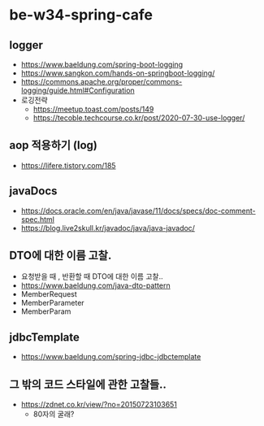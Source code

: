 # be-w34-spring-cafe

## logger
- https://www.baeldung.com/spring-boot-logging
- https://www.sangkon.com/hands-on-springboot-logging/
- https://commons.apache.org/proper/commons-logging/guide.html#Configuration
- 로깅전략
  - https://meetup.toast.com/posts/149 
  - https://tecoble.techcourse.co.kr/post/2020-07-30-use-logger/ 

## aop 적용하기 (log)
- https://lifere.tistory.com/185

## javaDocs
- https://docs.oracle.com/en/java/javase/11/docs/specs/doc-comment-spec.html
- https://blog.live2skull.kr/javadoc/java/java-javadoc/

## DTO에 대한 이름 고찰.
- 요청받을 때 , 반환할 때 DTO에 대한 이름 고찰..
- https://www.baeldung.com/java-dto-pattern
- MemberRequest
- MemberParameter
- MemberParam

## jdbcTemplate
- https://www.baeldung.com/spring-jdbc-jdbctemplate

## 그 밖의 코드 스타일에 관한 고찰들..
- https://zdnet.co.kr/view/?no=20150723103651
  - 80자의 굴래?
